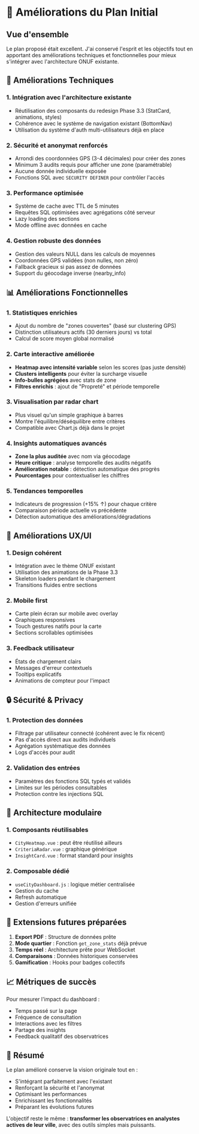 # 🚀 Améliorations du Plan Initial

## Vue d'ensemble
Le plan proposé était excellent. J'ai conservé l'esprit et les objectifs tout en apportant des améliorations techniques et fonctionnelles pour mieux s'intégrer avec l'architecture ONUF existante.

## 🔧 Améliorations Techniques

### 1. **Intégration avec l'architecture existante**
- Réutilisation des composants du redesign Phase 3.3 (StatCard, animations, styles)
- Cohérence avec le système de navigation existant (BottomNav)
- Utilisation du système d'auth multi-utilisateurs déjà en place

### 2. **Sécurité et anonymat renforcés**
- Arrondi des coordonnées GPS (3-4 décimales) pour créer des zones
- Minimum 3 audits requis pour afficher une zone (paramétrable)
- Aucune donnée individuelle exposée
- Fonctions SQL avec `SECURITY DEFINER` pour contrôler l'accès

### 3. **Performance optimisée**
- Système de cache avec TTL de 5 minutes
- Requêtes SQL optimisées avec agrégations côté serveur
- Lazy loading des sections
- Mode offline avec données en cache

### 4. **Gestion robuste des données**
- Gestion des valeurs NULL dans les calculs de moyennes
- Coordonnées GPS validées (non nulles, non zéro)
- Fallback gracieux si pas assez de données
- Support du géocodage inverse (nearby_info)

## 📊 Améliorations Fonctionnelles

### 1. **Statistiques enrichies**
- Ajout du nombre de "zones couvertes" (basé sur clustering GPS)
- Distinction utilisateurs actifs (30 derniers jours) vs total
- Calcul de score moyen global normalisé

### 2. **Carte interactive améliorée**
- **Heatmap avec intensité variable** selon les scores (pas juste densité)
- **Clusters intelligents** pour éviter la surcharge visuelle
- **Info-bulles agrégées** avec stats de zone
- **Filtres enrichis** : ajout de "Propreté" et période temporelle

### 3. **Visualisation par radar chart**
- Plus visuel qu'un simple graphique à barres
- Montre l'équilibre/déséquilibre entre critères
- Compatible avec Chart.js déjà dans le projet

### 4. **Insights automatiques avancés**
- **Zone la plus auditée** avec nom via géocodage
- **Heure critique** : analyse temporelle des audits négatifs
- **Amélioration notable** : détection automatique des progrès
- **Pourcentages** pour contextualiser les chiffres

### 5. **Tendances temporelles**
- Indicateurs de progression (+15% ↑) pour chaque critère
- Comparaison période actuelle vs précédente
- Détection automatique des améliorations/dégradations

## 🎨 Améliorations UX/UI

### 1. **Design cohérent**
- Intégration avec le thème ONUF existant
- Utilisation des animations de la Phase 3.3
- Skeleton loaders pendant le chargement
- Transitions fluides entre sections

### 2. **Mobile first**
- Carte plein écran sur mobile avec overlay
- Graphiques responsives
- Touch gestures natifs pour la carte
- Sections scrollables optimisées

### 3. **Feedback utilisateur**
- États de chargement clairs
- Messages d'erreur contextuels
- Tooltips explicatifs
- Animations de compteur pour l'impact

## 🔒 Sécurité & Privacy

### 1. **Protection des données**
- Filtrage par utilisateur connecté (cohérent avec le fix récent)
- Pas d'accès direct aux audits individuels
- Agrégation systématique des données
- Logs d'accès pour audit

### 2. **Validation des entrées**
- Paramètres des fonctions SQL typés et validés
- Limites sur les périodes consultables
- Protection contre les injections SQL

## 📱 Architecture modulaire

### 1. **Composants réutilisables**
- `CityHeatmap.vue` : peut être réutilisé ailleurs
- `CriteriaRadar.vue` : graphique générique
- `InsightCard.vue` : format standard pour insights

### 2. **Composable dédié**
- `useCityDashboard.js` : logique métier centralisée
- Gestion du cache
- Refresh automatique
- Gestion d'erreurs unifiée

## 🚀 Extensions futures préparées

1. **Export PDF** : Structure de données prête
2. **Mode quartier** : Fonction `get_zone_stats` déjà prévue
3. **Temps réel** : Architecture prête pour WebSocket
4. **Comparaisons** : Données historiques conservées
5. **Gamification** : Hooks pour badges collectifs

## 📈 Métriques de succès

Pour mesurer l'impact du dashboard :
- Temps passé sur la page
- Fréquence de consultation
- Interactions avec les filtres
- Partage des insights
- Feedback qualitatif des observatrices

## 🎯 Résumé
Le plan amélioré conserve la vision originale tout en :
- S'intégrant parfaitement avec l'existant
- Renforçant la sécurité et l'anonymat
- Optimisant les performances
- Enrichissant les fonctionnalités
- Préparant les évolutions futures

L'objectif reste le même : **transformer les observatrices en analystes actives de leur ville**, avec des outils simples mais puissants.
